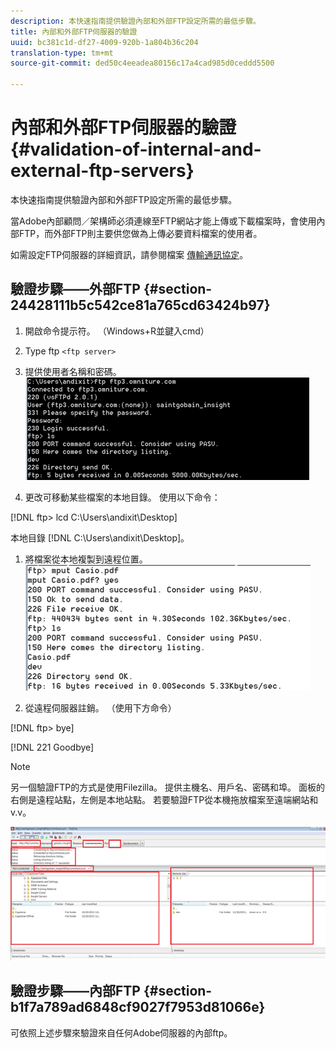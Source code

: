 ```yaml
---
description: 本快速指南提供驗證內部和外部FTP設定所需的最低步驟。
title: 內部和外部FTP伺服器的驗證
uuid: bc381c1d-df27-4009-920b-1a804b36c204
translation-type: tm+mt
source-git-commit: ded50c4eeadea80156c17a4cad985d0ceddd5500

---
```



# 內部和外部FTP伺服器的驗證{#validation-of-internal-and-external-ftp-servers}

本快速指南提供驗證內部和外部FTP設定所需的最低步驟。

當Adobe內部顧問／架構師必須連線至FTP網站才能上傳或下載檔案時，會使用內部FTP，而外部FTP則主要供您做為上傳必要資料檔案的使用者。

如需設定FTP伺服器的詳細資訊，請參閱檔案 [傳輸通訊協定](https://docs.adobe.com/content/help/en/analytics/export/ftp-and-sftp/ftp-overview.html)。

## 驗證步驟——外部FTP {#section-24428111b5c542ce81a765cd63424b97}

1. 開啟命令提示符。 （Windows+R並鍵入cmd）
1. Type ftp `<ftp server>`
1. 提供使用者名稱和密碼。 ![](assets/dwb_impl_ftp1.png)

1. 更改可移動某些檔案的本地目錄。 使用以下命令：

[!DNL ftp> lcd C:\Users\andixit\Desktop]

本地目錄 [!DNL C:\Users\andixit\Desktop]。

1. 將檔案從本地複製到遠程位置。 ![](assets/dwb_impl_ftp2.png)

1. 從遠程伺服器註銷。 （使用下方命令）

[!DNL ftp> bye]

[!DNL 221 Goodbye]

>[!NOTE]
>
>另一個驗證FTP的方式是使用Filezilla。 提供主機名、用戶名、密碼和埠。 面板的右側是遠程站點，左側是本地站點。 若要驗證FTP從本機拖放檔案至遠端網站和v.v。

![](assets/dwb_impl_ftp3.png)

## 驗證步驟——內部FTP {#section-b1f7a789ad6848cf9027f7953d81066e}

可依照上述步驟來驗證來自任何Adobe伺服器的內部ftp。
